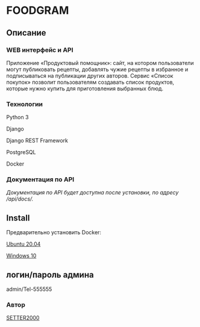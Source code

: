 # FOODGRAM 

## Описание

### WEB интерфейс и API
Приложение «Продуктовый помощник»: сайт, на котором пользователи могут 
публиковать рецепты, добавлять чужие рецепты в избранное и подписываться на 
публикации других авторов. Сервис «Список покупок» позволит пользователям 
создавать список продуктов, которые нужно купить для приготовления выбранных 
блюд.


### Технологии
Python 3

Django

Django REST Framework 

PostgreSQL

Docker
 
### Документация по API
_Документация по API будет доступна после установки, по адресу /api/docs/._


## Install
Предварительно установить Docker:

<a href="https://www.digitalocean.com/community/tutorials/how-to-install-and-use-docker-on-ubuntu-20-04-ru">Ubuntu 20.04</a>

<a href="https://docs.docker.com/desktop/windows/install/">Windows 10</a>

##  логин/пароль админа

admin/Tel-555555

### Автор
<a href="https://github.com/SETTER2000">SETTER2000</a>


